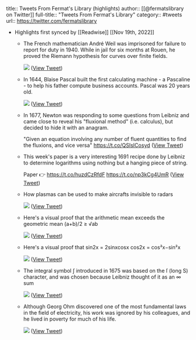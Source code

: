 title:: Tweets From Fermat's Library (highlights)
author:: [[@fermatslibrary on Twitter]]
full-title:: "Tweets From Fermat's Library"
category:: #tweets
url:: https://twitter.com/fermatslibrary

- Highlights first synced by [[Readwise]] [[Nov 19th, 2022]]
	- The French mathematician André Weil was imprisoned for failure to report for duty in 1940. While in jail for six months at Rouen, he proved the Riemann hypothesis for curves over finite fields. 
	  
	  ![](https://pbs.twimg.com/media/E4Kqc7JXIAYnhPI.jpg) ([View Tweet](https://twitter.com/fermatslibrary/status/1405873451299180551))
	- In 1644, Blaise Pascal built the first calculating machine - a Pascaline - to help his father compute business accounts. Pascal was 20 years old. 
	  
	  ![](https://pbs.twimg.com/media/FA8A4daWEAEc4Md.jpg) ([View Tweet](https://twitter.com/fermatslibrary/status/1445374978321485833))
	- In 1677, Newton was responding to some questions from Leibniz and came close to reveal his "fluxional method" (i.e. calculus), but decided to hide it with an anagram.
	  
	  "Given an equation involving any number of fluent quantities to find the fluxions, and vice versa" https://t.co/QSIsICosyd ([View Tweet](https://twitter.com/fermatslibrary/status/1355869897578999811))
	- This week's paper is a very interesting 1691 recipe done by Leibniz to determine logarithms using nothing but a hanging piece of string.
	  
	  Paper 👉 https://t.co/huzdCzRfdF https://t.co/np3kCg4UmR ([View Tweet](https://twitter.com/fermatslibrary/status/1247517048261021696))
	- How plasmas can be used to make aircrafts invisible to radars 
	  
	  ![](https://pbs.twimg.com/media/FB5-feXWUAEI_Ob.jpg) ([View Tweet](https://twitter.com/fermatslibrary/status/1449735212833902597))
	- Here's a visual proof that the arithmetic mean exceeds the geometric mean (a+b)/2 ≥ √ab 
	  
	  ![](https://pbs.twimg.com/media/E_-THJzVcA8OXS1.jpg) ([View Tweet](https://twitter.com/fermatslibrary/status/1441032160752902147))
	- Here's a visual proof that
	  sin2x = 2sinxcosx
	  cos2x = cos²x−sin²x 
	  
	  ![](https://pbs.twimg.com/media/E-SDZaVXoAAfEdk.jpg) ([View Tweet](https://twitter.com/fermatslibrary/status/1433415057883414532))
	- The integral symbol ∫ introduced in 1675 was based on the ſ (long S) character, and was chosen because Leibniz thought of it as an ∞ sum 
	  
	  ![](https://pbs.twimg.com/media/FIlcqAWXIAcaPMu.jpg) ([View Tweet](https://twitter.com/fermatslibrary/status/1479815832440082439))
	- Although Georg Ohm discovered one of the most fundamental laws in the field of electricity, his work was ignored by his colleagues, and he lived in poverty for much of his life. 
	  
	  ![](https://pbs.twimg.com/media/FQ3yxXHUcAIwBpv.jpg) ([View Tweet](https://twitter.com/fermatslibrary/status/1517135583310749696))